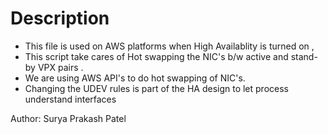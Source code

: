 # Description
- This file is used on AWS platforms when High Availablity is turned on ,
- This script take cares of Hot swapping the NIC's b/w active and stand-by VPX pairs .
- We are using AWS API's to do hot swapping of NIC's.
- Changing the UDEV rules is part of the HA design to let process understand interfaces

Author: Surya Prakash Patel
